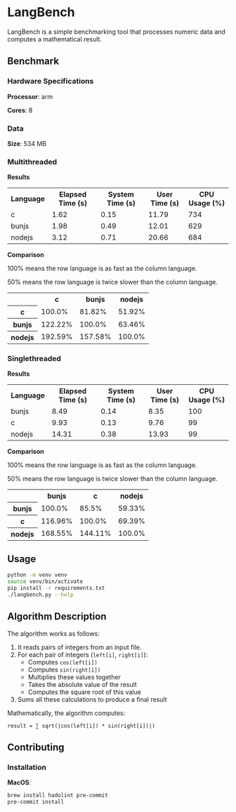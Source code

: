 # LangBench

LangBench is a simple benchmarking tool that processes numeric data and computes a mathematical result.

## Benchmark

### Hardware Specifications

**Processor**: arm

**Cores**: 8

### Data

**Size**: 534 MB

### Multithreaded

**Results**

<table><tr><th>Language</th><th>Elapsed Time (s)</th><th>System Time (s)</th><th>User Time (s)</th><th>CPU Usage (%)</th></tr><tr><td>c</td><td>1.62</td><td>0.15</td><td>11.79</td><td>734</td></tr><tr><td>bunjs</td><td>1.98</td><td>0.49</td><td>12.01</td><td>629</td></tr><tr><td>nodejs</td><td>3.12</td><td>0.71</td><td>20.66</td><td>684</td></tr></table>

**Comparison**

100% means the row language is as fast as the column language.

50% means the row language is twice slower than the column language.

<table><tr><th></th><th>c</th><th>bunjs</th><th>nodejs</th></tr><tr><th>c</th><td>100.0%</td><td>81.82%</td><td>51.92%</td></tr><tr><th>bunjs</th><td>122.22%</td><td>100.0%</td><td>63.46%</td></tr><tr><th>nodejs</th><td>192.59%</td><td>157.58%</td><td>100.0%</td></tr></table>

### Singlethreaded

**Results**

<table><tr><th>Language</th><th>Elapsed Time (s)</th><th>System Time (s)</th><th>User Time (s)</th><th>CPU Usage (%)</th></tr><tr><td>bunjs</td><td>8.49</td><td>0.14</td><td>8.35</td><td>100</td></tr><tr><td>c</td><td>9.93</td><td>0.13</td><td>9.76</td><td>99</td></tr><tr><td>nodejs</td><td>14.31</td><td>0.38</td><td>13.93</td><td>99</td></tr></table>

**Comparison**

100% means the row language is as fast as the column language.

50% means the row language is twice slower than the column language.

<table><tr><th></th><th>bunjs</th><th>c</th><th>nodejs</th></tr><tr><th>bunjs</th><td>100.0%</td><td>85.5%</td><td>59.33%</td></tr><tr><th>c</th><td>116.96%</td><td>100.0%</td><td>69.39%</td></tr><tr><th>nodejs</th><td>168.55%</td><td>144.11%</td><td>100.0%</td></tr></table>

## Usage

```bash
python -m venv venv
source venv/bin/activate
pip install -r requirements.txt
./langbench.py --help
```

## Algorithm Description

The algorithm works as follows:

1. It reads pairs of integers from an input file.
2. For each pair of integers (`left[i]`, `right[i]`):
   - Computes `cos(left[i])`
   - Computes `sin(right[i])`
   - Multiplies these values together
   - Takes the absolute value of the result
   - Computes the square root of this value
3. Sums all these calculations to produce a final result

Mathematically, the algorithm computes:

```
result = ∑ sqrt(|cos(left[i]) * sin(right[i])|)
```

## Contributing

### Installation

**MacOS**:

```bash
brew install hadolint pre-commit
pre-commit install
```
